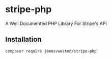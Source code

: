 # stripe-php
A Well Documented PHP Library For Stripe's API

## Installation

```
composer require jamesvweston/stripe-php
```